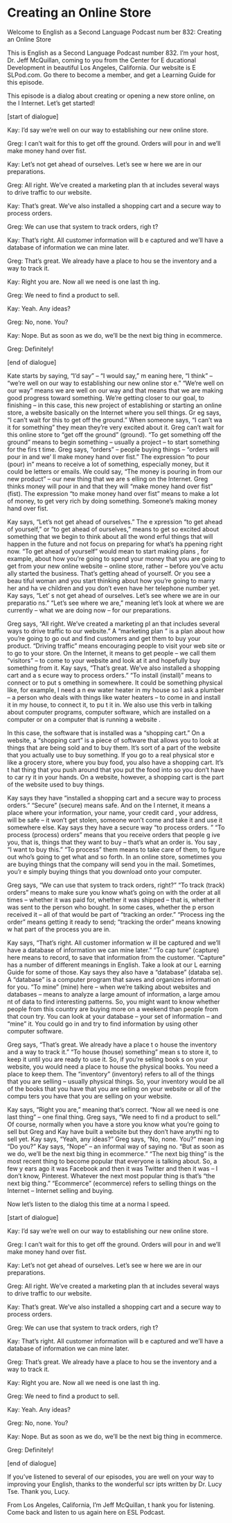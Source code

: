 # Creating an Online Store

Welcome to English as a Second Language Podcast num ber 832: Creating an Online Store

This is English as a Second Language Podcast number  832. I’m your host, Dr. Jeff McQuillan, coming to you from the Center for E ducational Development in beautiful Los Angeles, California. Our website is E SLPod.com. Go there to become a member, and get a Learning Guide for this episode.

This episode is a dialog about creating or opening a new store online, on the I Internet. Let’s get started!

[start of dialogue]

Kay:  I’d say we’re well on our way to establishing  our new online store.

Greg:  I can’t wait for this to get off the ground.  Orders will pour in and we’ll make money hand over fist.

Kay:  Let’s not get ahead of ourselves. Let’s see w here we are in our preparations.

Greg:  All right. We’ve created a marketing plan th at includes several ways to drive traffic to our website.

Kay:  That’s great. We’ve also installed a shopping  cart and a secure way to process orders.

Greg:  We can use that system to track orders, righ t?

Kay:  That’s right. All customer information will b e captured and we’ll have a database of information we can mine later.

Greg:  That’s great. We already have a place to hou se the inventory and a way to track it.

Kay:  Right you are. Now all we need is one last th ing.

Greg:  We need to find a product to sell.

Kay:  Yeah. Any ideas?

Greg:  No, none. You?

Kay:  Nope. But as soon as we do, we’ll be the next  big thing in ecommerce.

Greg:  Definitely!

[end of dialogue]

Kate starts by saying, “I’d say” – “I would say,” m eaning here, “I think” – “we’re well on our way to establishing our new online stor e.” “We’re well on our way” means we are well on our way and that means that we  are making good progress toward something. We’re getting closer to our goal, to finishing – in this case, this new project of establishing or starting an online store, a website basically on the Internet where you sell things. Gr eg says, “I can’t wait for this to get off the ground.” When someone says, “I can’t wa it for something” they mean they’re very excited about it. Greg can’t wait for this online store to “get off the ground” (ground). “To get something off the ground”  means to begin something – usually a project – to start something for the firs t time. Greg says, “orders” – people buying things – “orders will pour in and we’ ll make money hand over fist.” The expression “to pour (pour) in” means to receive  a lot of something, especially money, but it could be letters or emails. We could say, “The money is pouring in from our new product” – our new thing that we are s elling on the Internet. Greg thinks money will pour in and that they will “make money hand over fist” (fist). The expression “to make money hand over fist” means  to make a lot of money, to get very rich by doing something. Someone’s making money hand over fist.

Kay says, “Let’s not get ahead of ourselves.” The e xpression “to get ahead of yourself,” or “to get ahead of ourselves,” means to  get so excited about something that we begin to think about all the wond erful things that will happen in the future and not focus on preparing for what’s ha ppening right now. “To get ahead of yourself” would mean to start making plans , for example, about how you’re going to spend your money that you are going  to get from your new online website – online store, rather – before you’ve actu ally started the business. That’s getting ahead of yourself. Or you see a beau tiful woman and you start thinking about how you’re going to marry her and ha ve children and you don’t even have her telephone number yet. Kay says, “Let’ s not get ahead of ourselves. Let’s see where we are in our preparatio ns.” “Let’s see where we are,” meaning let’s look at where we are currently – what  we are doing now – for our preparations.

 Greg says, “All right. We’ve created a marketing pl an that includes several ways to drive traffic to our website.” A “marketing plan ” is a plan about how you’re going to go out and find customers and get them to buy your product. “Driving traffic” means encouraging people to visit your web site or to go to your store. On the Internet, it means to get people – we call them  “visitors” – to come to your website and look at it and hopefully buy something from it. Kay says, “That’s great. We’ve also installed a shopping cart and a s ecure way to process orders.” “To install (install)” means to connect or to put s omething in somewhere. It could be something physical like, for example, I need a n ew water heater in my house so I ask a plumber – a person who deals with things  like water heaters – to come in and install it in my house, to connect it, to pu t it in. We also use this verb in talking about computer programs, computer software,  which are installed on a computer or on a computer that is running a website .

In this case, the software that is installed was a “shopping cart.” On a website, a “shopping cart” is a piece of software that allows you to look at things that are being sold and to buy them. It’s sort of a part of the website that you actually use to buy something. If you go to a real physical stor e like a grocery store, where you buy food, you also have a shopping cart. It’s t hat thing that you push around that you put the food into so you don’t have to car ry it in your hands. On a website, however, a shopping cart is the part of the website used to buy things.

Kay says they have “installed a shopping cart and a  secure way to process orders.” “Secure” (secure) means safe. And on the I nternet, it means a place where your information, your name, your credit card , your address, will be safe – it won’t get stolen, someone won’t come and take it  and use it somewhere else. Kay says they have a secure way “to process orders. ” “To process (process) orders” means that you receive orders that people g ive you, that is, things that they want to buy – that’s what an order is. You say , “I want to buy this.” “To process” them means to take care of them, to figure  out who’s going to get what and so forth. In an online store, sometimes you are  buying things that the company will send you in the mail. Sometimes, you’r e simply buying things that you download onto your computer.

Greg says, “We can use that system to track orders,  right?” “To track (track) orders” means to make sure you know what’s going on  with the order at all times – whether it was paid for, whether it was shipped –  that is, whether it was sent to the person who bought. In some cases, whether the p erson received it – all of that would be part of “tracking an order.” “Process ing the order” means getting it ready to send; “tracking the order” means knowing w hat part of the process you are in.

 Kay says, “That’s right. All customer information w ill be captured and we’ll have a database of information we can mine later.” “To cap ture” (capture) here means to record, to save that information from the customer.  “Capture” has a number of different meanings in English. Take a look at our L earning Guide for some of those. Kay says they also have a “database” (databa se). A “database” is a computer program that saves and organizes informati on for you. “To mine” (mine) here – when we’re talking about websites and  databases – means to analyze a large amount of information, a large amou nt of data to find interesting patterns. So, you might want to know whether people  from this country are buying more on a weekend than people from that coun try. You can look at your database – your set of information – and “mine” it.  You could go in and try to find information by using other computer software.

Greg says, “That’s great. We already have a place t o house the inventory and a way to track it.” “To house (house) something” mean s to store it, to keep it until you are ready to use it. So, if you’re selling book s on your website, you would need a place to house the physical books. You need a place to keep them. The “inventory” (inventory) refers to all of the things  that you are selling – usually physical things. So, your inventory would be all of  the books that you have that you are selling on your website or all of the compu ters you have that you are selling on your website.

Kay says, “Right you are,” meaning that’s correct. “Now all we need is one last thing” – one final thing. Greg says, “We need to fi nd a product to sell.” Of course, normally when you have a store you know what you’re  going to sell but Greg and Kay have built a website but they don’t have anythi ng to sell yet. Kay says, “Yeah, any ideas?” Greg says, “No, none. You?” mean ing “Do you?” Kay says, “Nope” – an informal way of saying no. “But as soon  as we do, we’ll be the next big thing in ecommerce.” “The next big thing” is the most recent thing to become popular that everyone is talking about. So, a few y ears ago it was Facebook and then it was Twitter and then it was – I don’t know,  Pinterest. Whatever the next most popular thing is that’s “the next big thing.” “Ecommerce” (ecommerce) refers to selling things on the Internet – Internet  selling and buying.

Now let’s listen to the dialog this time at a norma l speed.

[start of dialogue]

Kay:  I’d say we’re well on our way to establishing  our new online store.

 Greg:  I can’t wait for this to get off the ground.  Orders will pour in and we’ll make money hand over fist.

Kay:  Let’s not get ahead of ourselves. Let’s see w here we are in our preparations.

Greg:  All right. We’ve created a marketing plan th at includes several ways to drive traffic to our website.

Kay:  That’s great. We’ve also installed a shopping  cart and a secure way to process orders.

Greg:  We can use that system to track orders, righ t?

Kay:  That’s right. All customer information will b e captured and we’ll have a database of information we can mine later.

Greg:  That’s great. We already have a place to hou se the inventory and a way to track it.

Kay:  Right you are. Now all we need is one last th ing.

Greg:  We need to find a product to sell.

Kay:  Yeah. Any ideas?

Greg:  No, none. You?

Kay:  Nope. But as soon as we do, we’ll be the next  big thing in ecommerce.

Greg:  Definitely!

[end of dialogue]

If you’ve listened to several of our episodes, you are well on your way to improving your English, thanks to the wonderful scr ipts written by Dr. Lucy Tse. Thank you, Lucy.

From Los Angeles, California, I’m Jeff McQuillan, t hank you for listening. Come back and listen to us again here on ESL Podcast.



